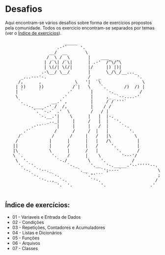 # Desafios 
Aqui encontram-se vários desafios sobre forma de exercícios propostos pela comunidade. Todos os exercicio encontram-se separados por temas (ver o <a href=”#indice”>Índice de exercícios</a>). 


<pre>
                       _____
                    .-'`     '.
                 __/  __       \
                /  \ /  \       |    ___
               | /`\| /`\|      | .-'  /^\/^\
               | \(/| \(/|      |/     |) |)|
              .-\__/ \__/       |      \_/\_/__..._
      _...---'-.                /   _              '.
     /,      ,             \   '|  `\                \
    | ))     ))           /`|   \    `.       /)  /) |
    | `      `          .'       |     `-._         /
    \                 .'         |     ,_  `--....-'
     `.           __.' ,         |     / /`'''`
       `'-.____.-' /  /,         |    / /
           `. `-.-` .'  \        /   / |
             `-.__.'|    \      |   |  |-.
                _.._|     |     /   |  |  `'.
          .-''``    |     |     |   /  |     `-.
       .'`         /      /     /  |   |        '.
     /`           /      /     |   /   |\         \
    /            |      |      |   |   /\          |
   ||            |      /      |   /     '.        |
   |\            \      |      /   |       '.      /
   \ `.           '.    /      |    \        '---'/
    \  '.           `-./        \    '.          /
     '.  `'.            `-._     '.__  '-._____.'--'''''--.
       '-.  `'--._          `.__     `';----`              \
          `-.     `-.          `."'```                     ;
             `'-..,_ `-.         `'-.                     /
                    '.  '.           '.                 .'

</pre>
<h2 id="indice">Índice de exercícios:</h2>
<ul> 
<li> 01 - Variaveis e Entrada de Dados </li>
<li> 02 - Condições</li>
<li> 03 - Repetições, Contadores e Acumuladores</li>
<li> 04 - Listas e Dicionários</li>
<li> 05 - Funções</li>
<li> 06 - Arquivos</li>
<li> 07 - Classes</li>
</ul>
